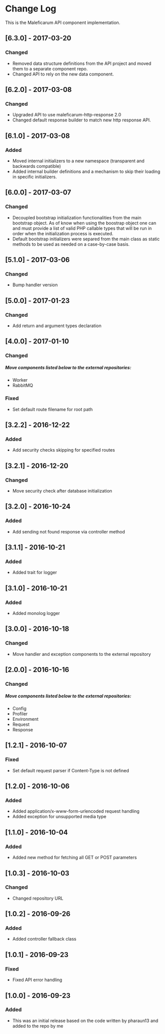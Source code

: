 # Change Log
This is the Maleficarum API component implementation. 

## [6.3.0] - 2017-03-20
### Changed
- Removed data structure definitions from the API project and moved them to a separate component repo.
- Changed API to rely on the new data component.

## [6.2.0] - 2017-03-08
### Changed
- Upgraded API to use maleficarum-http-response 2.0
- Changed default response builder to match new http response API. 

## [6.1.0] - 2017-03-08
### Added
- Moved internal initializers to a new namespace (transparent and backwards compatible)
- Added internal builder definitions and a mechanism to skip their loading in specific initializers.

## [6.0.0] - 2017-03-07
### Changed
- Decoupled bootstrap initialization functionalities from the main bootstrap object. As of know when using the boostrap object one can and must provide a list of valid PHP callable types that will be run in order when the initialization process is executed.
- Default bootstrap initializers were separed from the main class as static methods to be used as needed on a case-by-case basis.

## [5.1.0] - 2017-03-06
### Changed
- Bump handler version

## [5.0.0] - 2017-01-23
### Changed
- Add return and argument types declaration

## [4.0.0] - 2017-01-10
### Changed
##### Move components listed below to the external repositories:
- Worker
- RabbitMQ

### Fixed
- Set default route filename for root path

## [3.2.2] - 2016-12-22
### Added
- Add security checks skipping for specified routes

## [3.2.1] - 2016-12-20
### Changed
- Move security check after database initialization

## [3.2.0] - 2016-10-24
### Added
- Add sending not found response via controller method

## [3.1.1] - 2016-10-21
### Added
- Added trait for logger

## [3.1.0] - 2016-10-21
### Added
- Added monolog logger

## [3.0.0] - 2016-10-18
### Changed
- Move handler and exception components to the external repository

## [2.0.0] - 2016-10-16
### Changed
##### Move components listed below to the external repositories:
- Config
- Profiler
- Environment
- Request
- Response

## [1.2.1] - 2016-10-07
### Fixed
- Set default request parser if Content-Type is not defined

## [1.2.0] - 2016-10-06
### Added
- Added application/x-www-form-urlencoded request handling
- Added exception for unsupported media type

## [1.1.0] - 2016-10-04
### Added
- Added new method for fetching all GET or POST parameters

## [1.0.3] - 2016-10-03
### Changed
- Changed repository URL

## [1.0.2] - 2016-09-26
### Added
- Added controller fallback class

## [1.0.1] - 2016-09-23
### Fixed
- Fixed API error handling

## [1.0.0] - 2016-09-23
### Added
- This was an initial release based on the code written by pharaun13 and added to the repo by me

